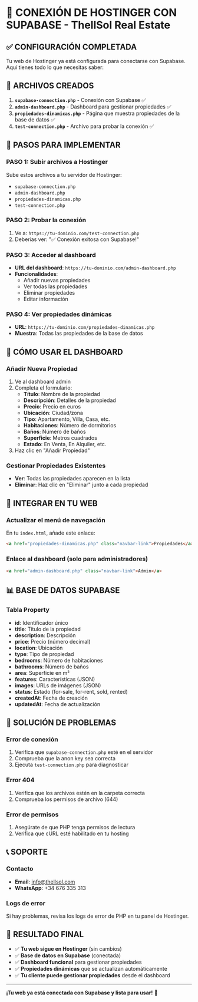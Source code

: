 # 🚀 CONEXIÓN DE HOSTINGER CON SUPABASE - ThellSol Real Estate

## ✅ **CONFIGURACIÓN COMPLETADA**

Tu web de Hostinger ya está configurada para conectarse con Supabase. Aquí tienes todo lo que necesitas saber:

## 📁 **ARCHIVOS CREADOS**

1. **`supabase-connection.php`** - Conexión con Supabase ✅
2. **`admin-dashboard.php`** - Dashboard para gestionar propiedades ✅
3. **`propiedades-dinamicas.php`** - Página que muestra propiedades de la base de datos ✅
4. **`test-connection.php`** - Archivo para probar la conexión ✅

## 🔧 **PASOS PARA IMPLEMENTAR**

### **PASO 1: Subir archivos a Hostinger**

Sube estos archivos a tu servidor de Hostinger:
- `supabase-connection.php`
- `admin-dashboard.php`
- `propiedades-dinamicas.php`
- `test-connection.php`

### **PASO 2: Probar la conexión**

1. Ve a: `https://tu-dominio.com/test-connection.php`
2. Deberías ver: "✅ Conexión exitosa con Supabase!"

### **PASO 3: Acceder al dashboard**

- **URL del dashboard**: `https://tu-dominio.com/admin-dashboard.php`
- **Funcionalidades**:
  - Añadir nuevas propiedades
  - Ver todas las propiedades
  - Eliminar propiedades
  - Editar información

### **PASO 4: Ver propiedades dinámicas**

- **URL**: `https://tu-dominio.com/propiedades-dinamicas.php`
- **Muestra**: Todas las propiedades de la base de datos

## 🎯 **CÓMO USAR EL DASHBOARD**

### **Añadir Nueva Propiedad**
1. Ve al dashboard admin
2. Completa el formulario:
   - **Título**: Nombre de la propiedad
   - **Descripción**: Detalles de la propiedad
   - **Precio**: Precio en euros
   - **Ubicación**: Ciudad/zona
   - **Tipo**: Apartamento, Villa, Casa, etc.
   - **Habitaciones**: Número de dormitorios
   - **Baños**: Número de baños
   - **Superficie**: Metros cuadrados
   - **Estado**: En Venta, En Alquiler, etc.
3. Haz clic en "Añadir Propiedad"

### **Gestionar Propiedades Existentes**
- **Ver**: Todas las propiedades aparecen en la lista
- **Eliminar**: Haz clic en "Eliminar" junto a cada propiedad

## 🔗 **INTEGRAR EN TU WEB**

### **Actualizar el menú de navegación**

En tu `index.html`, añade este enlace:
```html
<a href="propiedades-dinamicas.php" class="navbar-link">Propiedades</a>
```

### **Enlace al dashboard (solo para administradores)**
```html
<a href="admin-dashboard.php" class="navbar-link">Admin</a>
```

## 📊 **BASE DE DATOS SUPABASE**

### **Tabla Property**
- **id**: Identificador único
- **title**: Título de la propiedad
- **description**: Descripción
- **price**: Precio (número decimal)
- **location**: Ubicación
- **type**: Tipo de propiedad
- **bedrooms**: Número de habitaciones
- **bathrooms**: Número de baños
- **area**: Superficie en m²
- **features**: Características (JSON)
- **images**: URLs de imágenes (JSON)
- **status**: Estado (for-sale, for-rent, sold, rented)
- **createdAt**: Fecha de creación
- **updatedAt**: Fecha de actualización

## 🚨 **SOLUCIÓN DE PROBLEMAS**

### **Error de conexión**
1. Verifica que `supabase-connection.php` esté en el servidor
2. Comprueba que la anon key sea correcta
3. Ejecuta `test-connection.php` para diagnosticar

### **Error 404**
1. Verifica que los archivos estén en la carpeta correcta
2. Comprueba los permisos de archivo (644)

### **Error de permisos**
1. Asegúrate de que PHP tenga permisos de lectura
2. Verifica que cURL esté habilitado en tu hosting

## 📞 **SOPORTE**

### **Contacto**
- **Email**: info@thellsol.com
- **WhatsApp**: +34 676 335 313

### **Logs de error**
Si hay problemas, revisa los logs de error de PHP en tu panel de Hostinger.

## 🎉 **RESULTADO FINAL**

- ✅ **Tu web sigue en Hostinger** (sin cambios)
- ✅ **Base de datos en Supabase** (conectada)
- ✅ **Dashboard funcional** para gestionar propiedades
- ✅ **Propiedades dinámicas** que se actualizan automáticamente
- ✅ **Tu cliente puede gestionar propiedades** desde el dashboard

---

**¡Tu web ya está conectada con Supabase y lista para usar!** 🚀
